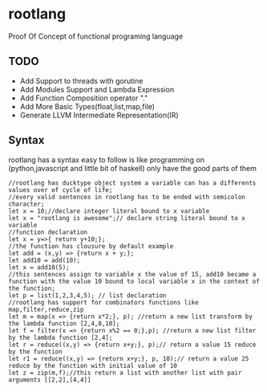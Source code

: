 # rootlang

Proof Of Concept of functional programing language 

## TODO

* Add Support to threads with gorutine
* Add Modules Support and Lambda Expression
* Add Function Composition operator "."
* Add More Basic Types(float,list,map,file)
* Generate LLVM Intermediate Representation(IR)

## Syntax
rootlang has a syntax easy to follow is like programming on (python,javascript and little bit of haskell) only have the good parts of them
```rootlang
//rootlang has ducktype object system a variable can has a differents values over of cycle of life;
//every valid sentences in rootlang has to be ended with semicolon character;
let x = 10;//declare integer literal bound to x variable
let x = "rootlang is awesome";// declare string literal bound to x variable
//function declaration
let x = y=>{ return y+10;};
//the function has clousure by default example
let add = (x,y) => {return x + y;};
let add10 = add(10);
let x = add10(5);
//this sentences assign to variable x the value of 15, add10 became a function with the value 10 bound to local variable x in the context of the function;
let p = list(1,2,3,4,5); // list declaration
//rootlang has support for combinators functions like map,filter,reduce,zip
let m = map(x => {return x*2;}, p); //return a new list transform by the lambda function [2,4,8,10];
let f = filter(x => {return x%2 == 0;},p); //return a new list filter by the lambda function [2,4];
let r = reduce((x,y) => {return x+y;}, p);// return a value 15 reduce by the function
let r1 = reduce((x,y) => {return x+y;}, p, 10);// return a value 25 reduce by the function with initial value of 10
let z = zip(m,f);//this return a list with another list with pair arguments [[2,2],[4,4]]
